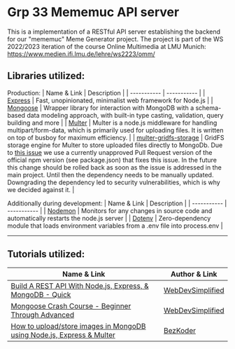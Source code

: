 # Grp 33 Mememuc API server
This is a implementation of a RESTful API server establishing the backend for our "mememuc" Meme Generator project.
The project is part of the WS 2022/2023 iteration of the course Online Multimedia at LMU Munich: https://www.medien.ifi.lmu.de/lehre/ws2223/omm/

## Libraries utilized:
Production:
| Name & Link | Description |
| ----------- | ----------- |
| [Express](https://expressjs.com/) | Fast, unopinionated, minimalist web framework for Node.js |
| [Mongoose](https://mongoosejs.com/) | Wrapper library for interaction with MongoDB with a schema-based data modeling approach, with built-in type casting, validation, query building and more |
| [Multer](https://github.com/expressjs/multer) | Multer is a node.js middleware for handling multipart/form-data, which is primarily used for uploading files. It is written on top of busboy for maximum efficiency. |
| [multer-gridfs-storage](https://github.com/devconcept/multer-gridfs-storage) | GridFS storage engine for Multer to store uploaded files directly to MongoDb. Due to [this issue](https://github.com/devconcept/multer-gridfs-storage/issues/490) we use a currently unapproved Pull Request version of the official npm version (see package.json) that fixes this issue. In the future this change should be rolled back as soon as the issue is addressed in the main project. Until then the dependency needs to be manually updated. Downgrading the dependency led to security vulnerabilities, which is why we decided against it. |

Additionally during development:
| Name & Link | Description |
| ----------- | ----------- |
| [Nodemon](https://nodemon.io/) | Monitors for any changes in source code and automatically restarts the node.js server |
| [Dotenv](https://github.com/motdotla/dotenv) | Zero-dependency module that loads environment variables from a .env file into process.env |

---

## Tutorials utilized:

| Name & Link | Author & Link |
| ----------- | ------------- |
| [Build A REST API With Node.js, Express, & MongoDB - Quick](https://www.youtube.com/watch?v=fgTGADljAeg) | [WebDevSimplified](https://www.youtube.com/@WebDevSimplified) |
| [Mongoose Crash Course - Beginner Through Advanced](https://www.youtube.com/watch?v=DZBGEVgL2eE) | [WebDevSimplified](https://www.youtube.com/@WebDevSimplified) |
| [How to upload/store images in MongoDB using Node.js, Express & Multer](https://www.bezkoder.com/node-js-upload-store-images-mongodb/) | [BezKoder](https://www.bezkoder.com/about/) |

